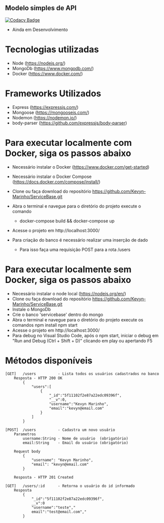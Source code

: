 ## Modelo simples de API  

[![Codacy Badge](https://api.codacy.com/project/badge/Grade/c2ab7f4b001f4e40999acd0f3479af2a)](https://app.codacy.com/manual/Kevyn-Marinho/ServiceBase?utm_source=github.com&utm_medium=referral&utm_content=Kevyn-Marinho/ServiceBase&utm_campaign=Badge_Grade_Dashboard)

- Ainda em Desenvolvimento

# Tecnologias utilizadas
* Node (https://nodejs.org/)
* MongoDb (https://www.mongodb.com/)
* Docker (https://www.docker.com/)

# Frameworks Utilizados 
* Express (https://expressjs.com/)
* Mongoose (https://mongoosejs.com/)
* Nodemon (https://nodemon.io/)
* body-parser (https://github.com/expressjs/body-parser)

# Para executar localmente com Docker, siga os passos abaixo
- Necessário instalar o Docker (https://www.docker.com/get-started)
- Necessário instalar o Docker Compose (https://docs.docker.com/compose/install/)
- Clone ou faça download do repositório https://github.com/Kevyn-Marinho/ServiceBase.git
- Abra o terminal e navegue para o diretório do projeto execute o comando
    * docker-compose build && docker-compose up

- Acesse o projeto em http://localhost:3000/
- Para criação do banco é necessário realizar uma inserção de dado 
   *  Para isso faça uma requisição POST para a rota /users

# Para executar localmente sem Docker, siga os passos abaixo

- Necessário instalar o node local (https://nodejs.org/en/)
- Clone ou faça download do repositório https://github.com/Kevyn-Marinho/ServiceBase.git
- Instale o MongoDb
- Crie o banco 'servicebase' dentro do mongo
- Abra o terminal e navegue para o diretório do projeto execute os comandos 
    npm install 
    npm start
- Acesse o projeto em http://localhost:3000/
- Para debug no Visual Studio Code, após o npm start, iniciar o debug em "Run and Debug (Ctrl + Shift + D)" clicando em play ou apertando F5  

# Métodos disponíveis   
    [GET]   /users          - Lista todos os usuários cadastrados no banco
        Resposta - HTTP 200 OK
            {
                "users":[
                    {
                        "_id":"5f11102f2e87a22edc09396f",
                        "__v":0,    
                        "username":"Kevyn Marinho",
                        "email":"kevyn@email.com"
                    }
                ]
            }

    [POST]  /users          - Cadastra um novo usuário
        Parametros  
            username:String - Nome de usuário  (obrigatório)
            email:String    - Email do usuário (obrigatório)
        
        Request body
            {
                "username": "Kevyn Marinho",
                "email": "kevyn@email.com"
            }
        
        Resposta - HTTP 201 Created

    [GET]   /users/:id      - Retorna o usuário do id informado
        Resposta 
            {
                "_id":"5f11102f2e87a22edc09396f",
                __v":0
                "username":"teste","
                email":"test@email.com","
            }
